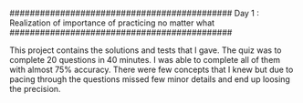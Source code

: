 ############################################
Day 1 : Realization of importance of 
practicing no matter what
############################################

This project contains the solutions and tests that I gave.
The quiz was to complete 20 questions in 40 minutes. I was able to complete all of them with almost 75% accuracy. There were few concepts that I knew but due to pacing through the questions missed few minor details and end up loosing the precision.
